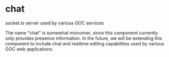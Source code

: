 chat
====

socket.io server used by various GOC services

The name "chat" is somewhat misnomer, since this component currently only provides presence information. In the future, we will be extending this component to include chat and realtime editing capabilities used by various GOC web applications. 
